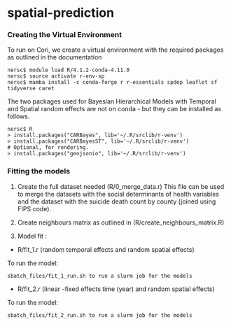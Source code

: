 # spatial-prediction


### Creating the Virtual Environment

To run on Cori, we create a virtual environment with the required packages as outlined in the documentation 

```
nersc$ module load R/4.1.2-conda-4.11.0
nersc$ source activate r-env-sp
nersc$ mamba install -c conda-forge r r-essentials spdep leaflet sf tidyverse caret
```

The two packages used for Bayesian Hierarchical Models with Temporal and Spatial random effects are not on conda - but they can be installed as follows.

```
nersc$ R
> install.packages("CARBayes", lib='~/.R/srclib/r-venv')
> install.packages("CARBayesST", lib='~/.R/srclib/r-venv')
# Optional, for rendering.
> install.packages("geojsonio", lib='~/.R/srclib/r-venv')
```


### Fitting the models

1. Create the full dataset needed (R/0_merge_data.r) 
    This file can be used to merge the datasets with the social determinants of health variables and the dataset with the suicide death count by county (joined using FIPS code).


2. Create neighbours matrix as outlined in (R/create_neighbours_matrix.R)
    
    
    
3. Model fit :

* R/fit_1.r (random temporal effects and random spatial effects)

To run the model: 

```
sbatch_files/fit_1_run.sh to run a slurm job for the models
```

* R/fit_2.r (linear -fixed effects time (year) and random spatial effects)

To run the model: 

```
sbatch_files/fit_2_run.sh to run a slurm job for the models
```